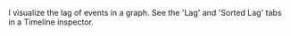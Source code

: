 I visualize the lag of events in a graph. See the 'Lag' and 'Sorted Lag' tabs in a Timeline inspector.